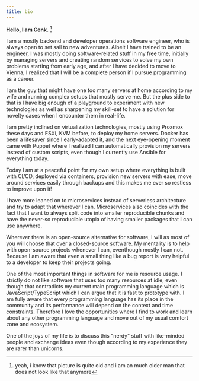 ```yaml
---
title: bio
---
```


**Hello, I am Cenk.** [^1]

I am a mostly backend and developer operations software engineer, who is always open to set sail to new adventures. Albeit I have trained to be an engineer, I was mostly doing software-related stuff in my free time, initially by managing servers and creating random services to solve my own problems starting from early age, and after I have decided to move to Vienna, I realized that I will be a complete person if I pursue programming as a career.

[^1]: yeah, i know that picture is quite old and i am an much older man that does not look like that anymore

<!--more-->

I am the guy that might have one too many servers at home according to my wife and running complex setups that mostly serve me. But the plus side to that is I have big enough of a playground to experiment with new technologies as well as sharpening my skill-set to have a solution for novelty cases when I encounter them in real-life.

I am pretty inclined on virtualization technologies, mostly using Proxmox these days and ESXi, KVM before, to deploy my home servers. Docker has been a lifesaver since I early-adapted it, and the next eye-opening moment came with Puppet where I realized I can automatically provision my servers instead of custom scripts, even though I currently use Ansible for everything today.

Today I am at a peaceful point for my own setup where everything is built with CI/CD, deployed via containers, provision new servers with ease, move around services easily through backups and this makes me ever so restless to improve upon it!

I have more leaned on to microservices instead of serverless architecture and try to adapt that wherever I can. Microservices also coincides with the fact that I want to always split code into smaller reproducible chunks and have the never-so reproducible utopia of having smaller packages that I can use anywhere.

Wherever there is an open-source alternative for software, I will as most of you will choose that over a closed-source software. My mentality is to help with open-source projects whenever I can, eventhough mostly I can not. Because I am aware that even a small thing like a bug report is very helpful to a developer to keep their projects going.

One of the most important things in software for me is resource usage. I strictly do not like software that uses too many resources at idle, even though that contradicts my current main programming language which is JavaScript/TypeScript which I can argue that it is fast to prototype with. I am fully aware that every programming language has its place in the community and its performance will depend on the context and time constraints. Therefore I love the opportunities where I find to work and learn about any other programming language and move out of my usual comfort zone and ecosystem.

One of the joys of my life is to discuss this "nerdy" stuff with like-minded people and exchange ideas even though according to my experience they are rarer than unicorns.
